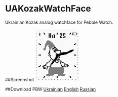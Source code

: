 # UAKozakWatchFace
Ukrainian Kozak analog watchface for Pebble Watch.

##Screenshot
![Alt Screenshot](/ScreenShot.gif?raw=true "Screenshot")

##Download PBW
[Ukrainian](/UAKozak-UK.pbw?raw=true)
[English](/UAKozak-EN.pbw?raw=true)
[Russian](/UAKozak-RU.pbw?raw=true)
